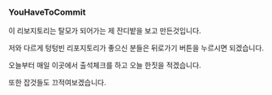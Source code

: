### YouHaveToCommit
이 리보지토리는 탈모가 되어가는 제 잔디밭을 보고 만든것입니다.


저와 다르게 텅텅빈 리포지토리가 좋으신 분들은 뒤로가기 버튼을 누르시면 되겠습니다.

오늘부터 매일 이곳에서 출석체크를 하고 오늘 한짓을 적겠습니다.

또한 잡것들도 끄적여보겠습니다.

